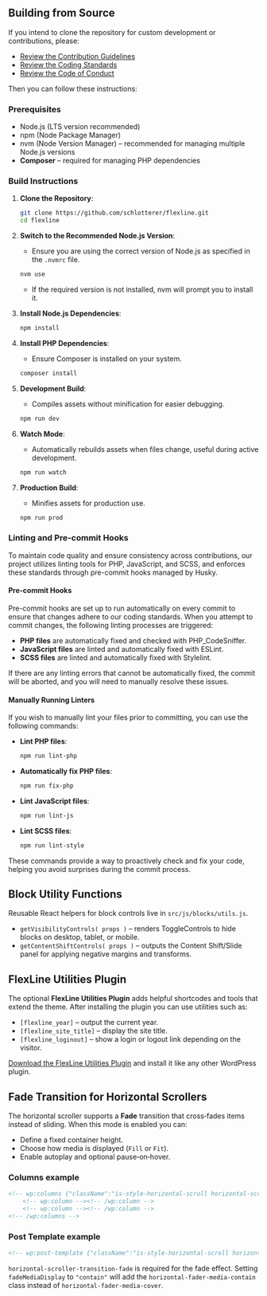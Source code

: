 ## Building from Source

If you intend to clone the repository for custom development or contributions, please:
- [Review the Contribution Guidelines](CONTRIBUTION_GUIDELINES.md)
- [Review the Coding Standards](CODING_STANDARDS.md)
- [Review the Code of Conduct](CODE_OF_CONDUCT.md)

Then you can follow these instructions:

### Prerequisites

- Node.js (LTS version recommended)
- npm (Node Package Manager)
- nvm (Node Version Manager) – recommended for managing multiple Node.js versions
- **Composer** – required for managing PHP dependencies

### Build Instructions

1. **Clone the Repository**:
   ```bash
   git clone https://github.com/schlotterer/flexline.git
   cd flexline
   ```

2. **Switch to the Recommended Node.js Version**:
   - Ensure you are using the correct version of Node.js as specified in the `.nvmrc` file.
   ```bash
   nvm use
   ```
   - If the required version is not installed, nvm will prompt you to install it.

3. **Install Node.js Dependencies**:
   ```bash
   npm install
   ```

4. **Install PHP Dependencies**:
   - Ensure Composer is installed on your system.
   ```bash
   composer install
   ```

5. **Development Build**:
   - Compiles assets without minification for easier debugging.
   ```bash
   npm run dev
   ```

6. **Watch Mode**:
   - Automatically rebuilds assets when files change, useful during active development.
   ```bash
   npm run watch
   ```

7. **Production Build**:
   - Minifies assets for production use.
   ```bash
   npm run prod
   ```

### Linting and Pre-commit Hooks

To maintain code quality and ensure consistency across contributions, our project utilizes linting tools for PHP, JavaScript, and SCSS, and enforces these standards through pre-commit hooks managed by Husky.

#### Pre-commit Hooks

Pre-commit hooks are set up to run automatically on every commit to ensure that changes adhere to our coding standards. When you attempt to commit changes, the following linting processes are triggered:

- **PHP files** are automatically fixed and checked with PHP_CodeSniffer.
- **JavaScript files** are linted and automatically fixed with ESLint.
- **SCSS files** are linted and automatically fixed with Stylelint.

If there are any linting errors that cannot be automatically fixed, the commit will be aborted, and you will need to manually resolve these issues.

#### Manually Running Linters

If you wish to manually lint your files prior to committing, you can use the following commands:

- **Lint PHP files**:
  ```bash
  npm run lint-php
  ```

- **Automatically fix PHP files**:
  ```bash
  npm run fix-php
  ```

- **Lint JavaScript files**:
  ```bash
  npm run lint-js
  ```

- **Lint SCSS files**:
  ```bash
  npm run lint-style
  ```

These commands provide a way to proactively check and fix your code, helping you avoid surprises during the commit process.

## Block Utility Functions

Reusable React helpers for block controls live in `src/js/blocks/utils.js`.

- `getVisibilityControls( props )` – renders ToggleControls to hide blocks on desktop, tablet, or mobile.
- `getContentShiftControls( props )` – outputs the Content Shift/Slide panel for applying negative margins and transforms.

## FlexLine Utilities Plugin

The optional **FlexLine Utilities Plugin** adds helpful shortcodes and tools that extend the theme. After installing the plugin you can use utilities such as:

- `[flexline_year]` – output the current year.
- `[flexline_site_title]` – display the site title.
- `[flexline_loginout]` – show a login or logout link depending on the visitor.

[Download the FlexLine Utilities Plugin](https://github.com/wpengine/flexline/releases/latest/download/flexline-utilities.zip) and install it like any other WordPress plugin.

## Fade Transition for Horizontal Scrollers

The horizontal scroller supports a **Fade** transition that cross‑fades items instead of sliding. When this mode is enabled you can:

- Define a fixed container height.
- Choose how media is displayed (`Fill` or `Fit`).
- Enable autoplay and optional pause‑on‑hover.

### Columns example

```html
<!-- wp:columns {"className":"is-style-horizontal-scroll horizontal-scroller-transition-fade","enableHorizontalScroller":true,"transitionType":"fade","fadeHeight":"300px","fadeMediaDisplay":"cover","scrollAuto":true} -->
    <!-- wp:column --><!-- /wp:column -->
    <!-- wp:column --><!-- /wp:column -->
<!-- /wp:columns -->
```

### Post Template example

```html
<!-- wp:post-template {"className":"is-style-horizontal-scroll horizontal-scroller-transition-fade","enableHorizontalScroller":true,"transitionType":"fade","fadeHeight":"300px","fadeMediaDisplay":"cover","scrollAuto":true} /-->
```

`horizontal-scroller-transition-fade` is required for the fade effect. Setting `fadeMediaDisplay` to `"contain"` will add the `horizontal-fader-media-contain` class instead of `horizontal-fader-media-cover`.
